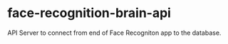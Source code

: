 # face-recognition-brain-api

API Server to connect from end of Face Recogniton app to the database.
